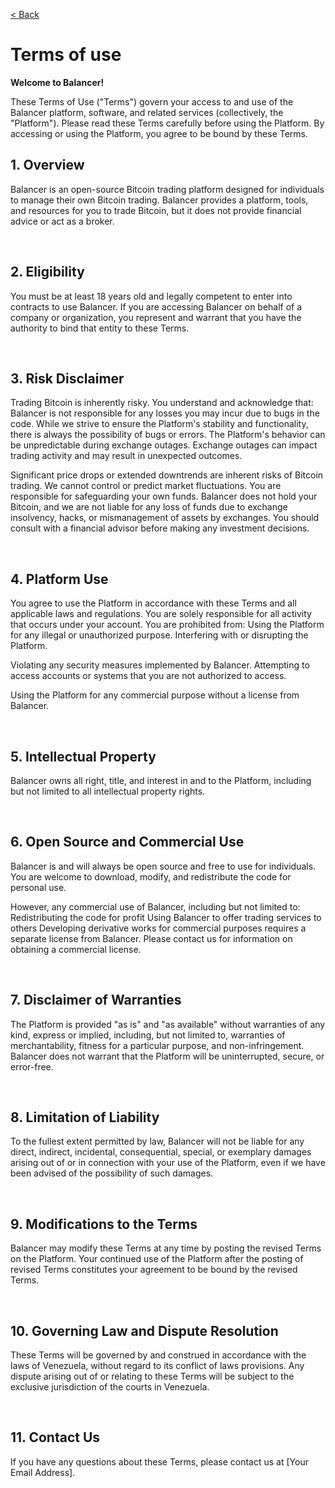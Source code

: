[< Back](../../README.md)

# Terms of use

**Welcome to Balancer!**

These Terms of Use ("Terms") govern your access to and use of the Balancer platform, software, and related services (collectively, the "Platform"). Please read these Terms carefully before using the Platform. By accessing or using the Platform, you agree to be bound by these Terms.


## 1. Overview
Balancer is an open-source Bitcoin trading platform designed for individuals to manage their own Bitcoin trading. Balancer provides a platform, tools, and resources for you to trade Bitcoin, but it does not provide financial advice or act as a broker.

<br/>

## 2. Eligibility
You must be at least 18 years old and legally competent to enter into contracts to use Balancer. If you are accessing Balancer on behalf of a company or organization, you represent and warrant that you have the authority to bind that entity to these Terms.

<br/>

## 3. Risk Disclaimer
Trading Bitcoin is inherently risky. You understand and acknowledge that:
Balancer is not responsible for any losses you may incur due to bugs in the code. While we strive to ensure the Platform's stability and functionality, there is always the possibility of bugs or errors.
The Platform's behavior can be unpredictable during exchange outages. Exchange outages can impact trading activity and may result in unexpected outcomes.

Significant price drops or extended downtrends are inherent risks of Bitcoin trading. We cannot control or predict market fluctuations.
You are responsible for safeguarding your own funds. Balancer does not hold your Bitcoin, and we are not liable for any loss of funds due to exchange insolvency, hacks, or mismanagement of assets by exchanges.
You should consult with a financial advisor before making any investment decisions.

<br/>

## 4. Platform Use
You agree to use the Platform in accordance with these Terms and all applicable laws and regulations. You are solely responsible for all activity that occurs under your account. You are prohibited from:
Using the Platform for any illegal or unauthorized purpose.
Interfering with or disrupting the Platform.

Violating any security measures implemented by Balancer.
Attempting to access accounts or systems that you are not authorized to access.

Using the Platform for any commercial purpose without a license from Balancer.

<br/>

## 5. Intellectual Property
Balancer owns all right, title, and interest in and to the Platform, including but not limited to all intellectual property rights.

<br/>

## 6. Open Source and Commercial Use
Balancer is and will always be open source and free to use for individuals. You are welcome to download, modify, and redistribute the code for personal use.

However, any commercial use of Balancer, including but not limited to:
Redistributing the code for profit
Using Balancer to offer trading services to others
Developing derivative works for commercial purposes
requires a separate license from Balancer. Please contact us for information on obtaining a commercial license.

<br/>

## 7. Disclaimer of Warranties
The Platform is provided "as is" and "as available" without warranties of any kind, express or implied, including, but not limited to, warranties of merchantability, fitness for a particular purpose, and non-infringement. Balancer does not warrant that the Platform will be uninterrupted, secure, or error-free.

<br/>

## 8. Limitation of Liability
To the fullest extent permitted by law, Balancer will not be liable for any direct, indirect, incidental, consequential, special, or exemplary damages arising out of or in connection with your use of the Platform, even if we have been advised of the possibility of such damages.

<br/>

## 9. Modifications to the Terms
Balancer may modify these Terms at any time by posting the revised Terms on the Platform. Your continued use of the Platform after the posting of revised Terms constitutes your agreement to be bound by the revised Terms.

<br/>

## 10. Governing Law and Dispute Resolution
These Terms will be governed by and construed in accordance with the laws of Venezuela, without regard to its conflict of laws provisions. Any dispute arising out of or relating to these Terms will be subject to the exclusive jurisdiction of the courts in Venezuela.

<br/>

## 11. Contact Us
If you have any questions about these Terms, please contact us at [Your Email Address].